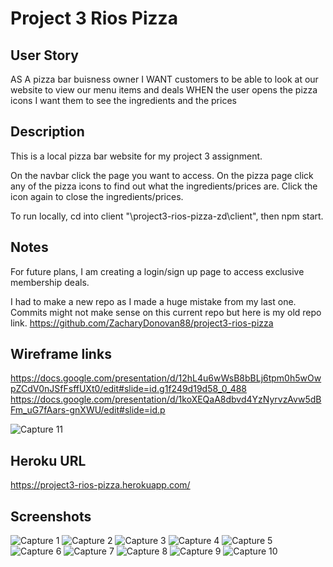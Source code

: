 # Project 3 Rios Pizza

## User Story
AS A pizza bar buisness owner
I WANT customers to be able to look at our website to view our menu items and deals
WHEN the user opens the pizza icons I want them to see the ingredients and the prices

## Description 
This is a local pizza bar website for my project 3 assignment.  

On the navbar click the page you want to access. On the pizza page click any of the pizza icons to find out what the ingredients/prices are. Click the icon again to close the ingredients/prices.

To run locally, cd into client "\project3-rios-pizza-zd\client", then npm start.

## Notes

For future plans, I am creating a login/sign up page to access exclusive membership deals. 

I had to make a new repo as I made a huge mistake from my last one. Commits might not make sense on this current repo but here is my old repo link.
https://github.com/ZacharyDonovan88/project3-rios-pizza 


## Wireframe links 
https://docs.google.com/presentation/d/12hL4u6wWsB8bBLj6tpm0h5wOwpZCdV0nJSfFsffUXt0/edit#slide=id.g1f249d19d58_0_488
https://docs.google.com/presentation/d/1koXEQaA8dbvd4YzNyrvzAvw5dBFm_uG7fAars-gnXWU/edit#slide=id.p 

![Capture 11](https://user-images.githubusercontent.com/109838413/221475847-2ff006d5-e266-4406-a7ca-b6e5b11a1034.PNG)




## Heroku URL
https://project3-rios-pizza.herokuapp.com/

## Screenshots
![Capture 1](https://user-images.githubusercontent.com/109838413/221475863-4e961d5d-c8f6-4056-b774-acb0e69c9434.PNG)
![Capture 2](https://user-images.githubusercontent.com/109838413/221475871-b5d6b4d6-c192-4a2c-92a6-1ff97a3c53ea.PNG)
![Capture 3](https://user-images.githubusercontent.com/109838413/221475881-3848900e-6915-4d89-805e-f63e85bdfb47.PNG)
![Capture 4](https://user-images.githubusercontent.com/109838413/221475899-249a45c2-c9c8-4112-b79f-f9e4a4219354.PNG)
![Capture 5](https://user-images.githubusercontent.com/109838413/221475902-ba19bbc8-6190-49ff-9ad6-c0935e1ab943.PNG)
![Capture 6](https://user-images.githubusercontent.com/109838413/221475910-0c695bd9-9ab3-4c54-bd9b-bf407e6b2abe.PNG)
![Capture 7](https://user-images.githubusercontent.com/109838413/221475915-d3a62cbd-4c59-4e8d-bf5d-ffa24d03c978.PNG)
![Capture 8](https://user-images.githubusercontent.com/109838413/221475919-f1afa6a8-7eac-4a02-8f7a-fb198ebfcf7f.PNG)
![Capture 9](https://user-images.githubusercontent.com/109838413/221475925-746d2da7-71ce-4018-b8ee-ff8222be7050.PNG)
![Capture 10](https://user-images.githubusercontent.com/109838413/221475933-c23de273-38c3-49ac-a26d-aeb385fd77f6.PNG)

